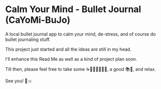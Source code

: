 # Calm Your Mind - Bullet Journal (CaYoMi-BuJo)
A local bullet journal app to calm your mind, de-stress, and of course do bullet journaling stuff.

This project just started and all the ideas are still in my head.

I'll enhance this Read Me as well as a kind of project plan soon.

Till then, please feel free to take some ☕🍵🥛🧁🍰🥞🍫, a good 📚📖, and relax.

See you! 👋☺️
